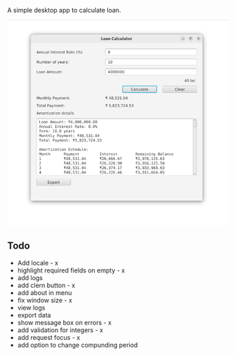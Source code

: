 A simple desktop app to calculate loan.

![app](./images/v3.png)

## Todo

* Add locale - x
* highlight required fields on empty - x
* add logs 
* add clern button - x
* add about in menu
* fix window size - x
* view logs 
* export data
* show message box on errors - x
* add validation for integers - x
* add request focus - x
* add option to change compunding period